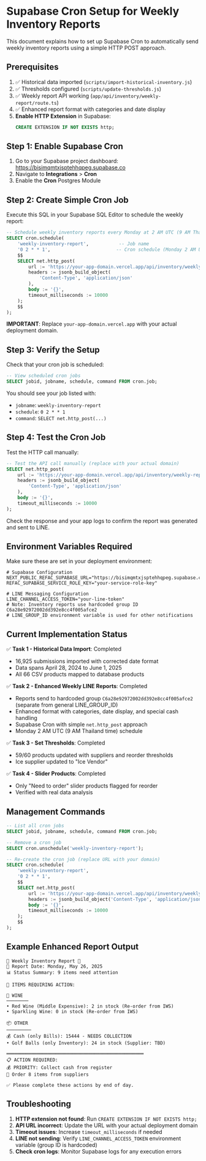 # Supabase Cron Setup for Weekly Inventory Reports

This document explains how to set up Supabase Cron to automatically send weekly inventory reports using a simple HTTP POST approach.

## Prerequisites

1. ✅ Historical data imported (`scripts/import-historical-inventory.js`)
2. ✅ Thresholds configured (`scripts/update-thresholds.js`) 
3. ✅ Weekly report API working (`app/api/inventory/weekly-report/route.ts`)
4. ✅ Enhanced report format with categories and date display
5. **Enable HTTP Extension** in Supabase:
   ```sql
   CREATE EXTENSION IF NOT EXISTS http;
   ```

## Step 1: Enable Supabase Cron

1. Go to your Supabase project dashboard: https://bisimqmtxjsptehhqpeg.supabase.co
2. Navigate to **Integrations** > **Cron**
3. Enable the **Cron** Postgres Module

## Step 2: Create Simple Cron Job

Execute this SQL in your Supabase SQL Editor to schedule the weekly report:

```sql
-- Schedule weekly inventory reports every Monday at 2 AM UTC (9 AM Thailand time)
SELECT cron.schedule(
    'weekly-inventory-report',           -- Job name
    '0 2 * * 1',                        -- Cron schedule (Monday 2 AM UTC)
    $$
    SELECT net.http_post(
        url := 'https://your-app-domain.vercel.app/api/inventory/weekly-report',
        headers := jsonb_build_object(
            'Content-Type', 'application/json'
        ), 
        body := '{}',
        timeout_milliseconds := 10000
    );
    $$
);
```

**IMPORTANT**: Replace `your-app-domain.vercel.app` with your actual deployment domain.

## Step 3: Verify the Setup

Check that your cron job is scheduled:

```sql
-- View scheduled cron jobs
SELECT jobid, jobname, schedule, command FROM cron.job;
```

You should see your job listed with:
- `jobname`: `weekly-inventory-report`
- `schedule`: `0 2 * * 1`
- `command`: `SELECT net.http_post(...)`

## Step 4: Test the Cron Job

Test the HTTP call manually:

```sql
-- Test the API call manually (replace with your actual domain)
SELECT net.http_post(
    url := 'https://your-app-domain.vercel.app/api/inventory/weekly-report',
    headers := jsonb_build_object(
        'Content-Type', 'application/json'
    ), 
    body := '{}',
    timeout_milliseconds := 10000
);
```

Check the response and your app logs to confirm the report was generated and sent to LINE.

## Environment Variables Required

Make sure these are set in your deployment environment:

```env
# Supabase Configuration
NEXT_PUBLIC_REFAC_SUPABASE_URL="https://bisimqmtxjsptehhqpeg.supabase.co"
REFAC_SUPABASE_SERVICE_ROLE_KEY="your-service-role-key"

# LINE Messaging Configuration  
LINE_CHANNEL_ACCESS_TOKEN="your-line-token"
# Note: Inventory reports use hardcoded group ID C6a28e92972002dd392e8cc4f005afce2
# LINE_GROUP_ID environment variable is used for other notifications
```

## Current Implementation Status

✅ **Task 1 - Historical Data Import**: Completed
- 16,925 submissions imported with corrected date format
- Data spans April 28, 2024 to June 1, 2025
- All 66 CSV products mapped to database products

✅ **Task 2 - Enhanced Weekly LINE Reports**: Completed  
- Reports send to hardcoded group `C6a28e92972002dd392e8cc4f005afce2` (separate from general LINE_GROUP_ID)
- Enhanced format with categories, date display, and special cash handling
- Supabase Cron with simple `net.http_post` approach
- Monday 2 AM UTC (9 AM Thailand time) schedule

✅ **Task 3 - Set Thresholds**: Completed
- 59/60 products updated with suppliers and reorder thresholds
- Ice supplier updated to "Ice Vendor"

✅ **Task 4 - Slider Products**: Completed
- Only "Need to order" slider products flagged for reorder
- Verified with real data analysis

## Management Commands

```sql
-- List all cron jobs
SELECT jobid, jobname, schedule, command FROM cron.job;

-- Remove a cron job  
SELECT cron.unschedule('weekly-inventory-report');

-- Re-create the cron job (replace URL with your domain)
SELECT cron.schedule(
    'weekly-inventory-report',
    '0 2 * * 1',
    $$
    SELECT net.http_post(
        url := 'https://your-app-domain.vercel.app/api/inventory/weekly-report',
        headers := jsonb_build_object('Content-Type', 'application/json'), 
        body := '{}',
        timeout_milliseconds := 10000
    );
    $$
);
```

## Example Enhanced Report Output

```
🛒 Weekly Inventory Report 🛒
📅 Report Date: Monday, May 26, 2025
📊 Status Summary: 9 items need attention

🚨 ITEMS REQUIRING ACTION:

🍷 WINE
────────
• Red Wine (Middle Expensive): 2 in stock (Re-order from IWS)
• Sparkling Wine: 0 in stock (Re-order from IWS)

📦 OTHER
─────────
💰 Cash (only Bills): 15444 - NEEDS COLLECTION
• Golf Balls (only Inventory): 24 in stock (Supplier: TBD)

══════════════════════════════════════════════════
📋 ACTION REQUIRED:
💰 PRIORITY: Collect cash from register
🛒 Order 8 items from suppliers

✅ Please complete these actions by end of day.
```

## Troubleshooting

1. **HTTP extension not found**: Run `CREATE EXTENSION IF NOT EXISTS http;`
2. **API URL incorrect**: Update the URL with your actual deployment domain
3. **Timeout issues**: Increase `timeout_milliseconds` if needed
4. **LINE not sending**: Verify `LINE_CHANNEL_ACCESS_TOKEN` environment variable (group ID is hardcoded)
5. **Check cron logs**: Monitor Supabase logs for any execution errors 